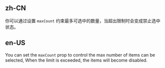 ## zh-CN

你可以通过设置 `maxCount` 约束最多可选中的数量，当超出限制时会变成禁止选中状态。

## en-US

You can set the `maxCount` prop to control the max number of items can be selected, When the limit is exceeded, the items will become disabled.
